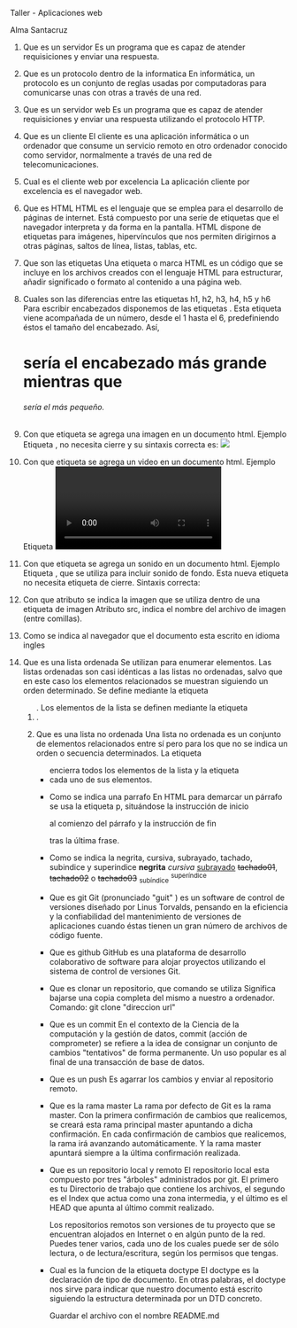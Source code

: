 Taller - Aplicaciones web

Alma Santacruz

1. Que es un servidor
   Es un programa que es capaz de atender requisiciones y enviar una respuesta.

2. Que es un protocolo dentro de la informatica
   En informática, un protocolo es un conjunto de reglas usadas por computadoras para comunicarse unas con otras a través de una red.

3. Que es un servidor web
   Es un programa que es capaz de atender requisiciones y enviar una respuesta utilizando el protocolo HTTP.

4. Que es un cliente
   El cliente es una aplicación informática o un ordenador que consume un servicio remoto en otro ordenador conocido como servidor, normalmente a través de una red de telecomunicaciones.

5. Cual es el cliente web por excelencia
   La aplicación cliente por excelencia es el navegador web.

6. Que es HTML
   HTML es el lenguaje que se emplea para el desarrollo de páginas de internet. Está compuesto por una seríe de etiquetas que el navegador interpreta y da forma en la pantalla. HTML dispone de etiquetas para imágenes, hipervínculos que nos permiten dirigirnos a otras páginas, saltos de línea, listas, tablas, etc.

7. Que son las etiquetas
   Una etiqueta o marca HTML es un código que se incluye en los archivos creados con el lenguaje HTML para estructurar, añadir significado o formato al contenido a una página web.

8. Cuales son las diferencias entre las etiquetas h1, h2, h3, h4, h5 y h6
   Para escribir encabezados disponemos de las etiquetas <h>. Esta etiqueta viene acompañada de un número, desde el 1 hasta el 6, predefiniendo éstos el tamaño del encabezado. Así, <h1> sería el encabezado más grande mientras que <h6> sería el más pequeño.

9. Con que etiqueta se agrega una imagen en un documento html. Ejemplo
   Etiqueta <IMG>, no necesita cierre y su sintaxis correcta es: <IMG SRC="immagine.gif">

10. Con que etiqueta se agrega un video en un documento html. Ejemplo
    Etiqueta <video>, lleva cierre y su sintaxis es: <video src="video/fireworks_reducido.webm"></video>

11. Con que etiqueta se agrega un sonido en un documento html. Ejemplo
    Etiqueta <bgsound>, que se utiliza para incluir sonido de fondo. Esta nueva etiqueta no necesita etiqueta de cierre.
    Sintaxis correcta: <bgsound src="varios/audio.mid" loop="-1">

12. Con que atributo se indica la imagen que se utiliza dentro de una etiqueta de imagen
    Atributo src, indica el nombre del archivo de imagen (entre comillas).

13. Como se indica al navegador que el documento esta escrito en idioma ingles
    <html lang="en">

14. Que es una lista ordenada
    Se utilizan para enumerar elementos. Las listas ordenadas son casi idénticas a las listas no ordenadas, salvo que en este caso los elementos relacionados se muestran siguiendo un orden determinado.
    Se define mediante la etiqueta <ol>. Los elementos de la lista se definen mediante la etiqueta <li>.

15. Que es una lista no ordenada
    Una lista no ordenada es un conjunto de elementos relacionados entre sí pero para los que no se indica un orden o secuencia determinados. La etiqueta <ul> encierra todos los elementos de la lista y la etiqueta <li> cada uno de sus elementos.

16. Como se indica una parrafo
    En HTML para demarcar un párrafo se usa la etiqueta p, situándose la instrucción de inicio <p> al comienzo del párrafo y la instrucción de fin </p> tras la última frase.

17. Como se indica la negrita, cursiva, subrayado, tachado, subindice y superindice
    <b>negrita</b>
    <i>cursiva</i>
    <u>subrayado</u>
    <strike>tachado01</strike>, <s>tachado02</s> o <del>tachado03</del>
    <sub>subíndice</sub>
    <sup>superíndice</sup>

18. Que es git
    Git (pronunciado "guit" ) es un software de control de versiones diseñado por Linus Torvalds, pensando en la eficiencia y la confiabilidad del mantenimiento de versiones de aplicaciones cuando éstas tienen un gran número de archivos de código fuente.

19. Que es github
    GitHub es una plataforma de desarrollo colaborativo de software para alojar proyectos utilizando el sistema de control de versiones Git.

20. Que es clonar un repositorio, que comando se utiliza
    Significa bajarse una copia completa del mismo a nuestro a ordenador.
    Comando: git clone "direccion url"

21. Que es un commit
    En el contexto de la Ciencia de la computación y la gestión de datos, commit (acción de comprometer) se refiere a la idea de consignar un conjunto de cambios "tentativos" de forma permanente. Un uso popular es al final de una transacción de base de datos.

22. Que es un push
    Es agarrar los cambios y enviar al repositorio remoto.

23. Que es la rama master
    La rama por defecto de Git es la rama master. Con la primera confirmación de cambios que realicemos, se creará esta rama principal master apuntando a dicha confirmación. En cada confirmación de cambios que realicemos, la rama irá avanzando automáticamente. Y la rama master apuntará siempre a la última confirmación realizada.

24. Que es un repositorio local y remoto
    El repositorio local esta compuesto por tres "árboles" administrados por git. El primero es tu Directorio de trabajo que contiene los archivos, el segundo es el Index que actua como una zona intermedia, y el último es el HEAD que apunta al último commit realizado.

    Los repositorios remotos son versiones de tu proyecto que se encuentran alojados en Internet o en algún punto de la red. Puedes tener varios, cada uno de los cuales puede ser de sólo lectura, o de lectura/escritura, según los permisos que tengas.

25. Cual es la funcion de la etiqueta doctype
    El doctype es la declaración de tipo de documento. En otras palabras, el doctype nos sirve para indicar que nuestro documento está escrito siguiendo la estructura determinada por un DTD concreto.

    Guardar el archivo con el nombre README.md